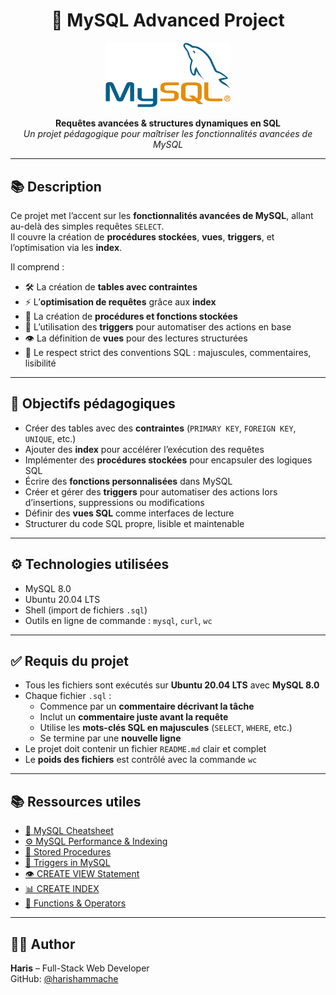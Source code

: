 <h1 align="center">🧮 MySQL Advanced Project</h1>

<div align="center">
    <img src="img/mysql.png" alt="MySQL Logo" width="200">
</div>

<p align="center">
    <strong>Requêtes avancées & structures dynamiques en SQL</strong><br>
    <em>Un projet pédagogique pour maîtriser les fonctionnalités avancées de MySQL</em>
</p>

---

## 📚 Description

Ce projet met l’accent sur les **fonctionnalités avancées de MySQL**, allant au-delà des simples requêtes `SELECT`.  
Il couvre la création de **procédures stockées**, **vues**, **triggers**, et l’optimisation via les **index**.

Il comprend :

- 🛠️ La création de **tables avec contraintes**
- ⚡ L’**optimisation de requêtes** grâce aux **index**
- 🧩 La création de **procédures et fonctions stockées**
- 🔁 L’utilisation des **triggers** pour automatiser des actions en base
- 👁️ La définition de **vues** pour des lectures structurées
- 📜 Le respect strict des conventions SQL : majuscules, commentaires, lisibilité

---

## 🧠 Objectifs pédagogiques

- Créer des tables avec des **contraintes** (`PRIMARY KEY`, `FOREIGN KEY`, `UNIQUE`, etc.)
- Ajouter des **index** pour accélérer l’exécution des requêtes
- Implémenter des **procédures stockées** pour encapsuler des logiques SQL
- Écrire des **fonctions personnalisées** dans MySQL
- Créer et gérer des **triggers** pour automatiser des actions lors d’insertions, suppressions ou modifications
- Définir des **vues SQL** comme interfaces de lecture
- Structurer du code SQL propre, lisible et maintenable

---

## ⚙️ Technologies utilisées

- MySQL 8.0
- Ubuntu 20.04 LTS
- Shell (import de fichiers `.sql`)
- Outils en ligne de commande : `mysql`, `curl`, `wc`

---

## ✅ Requis du projet

- Tous les fichiers sont exécutés sur **Ubuntu 20.04 LTS** avec **MySQL 8.0**
- Chaque fichier `.sql` :
  - Commence par un **commentaire décrivant la tâche**
  - Inclut un **commentaire juste avant la requête**
  - Utilise les **mots-clés SQL en majuscules** (`SELECT`, `WHERE`, etc.)
  - Se termine par une **nouvelle ligne**
- Le projet doit contenir un fichier `README.md` clair et complet
- Le **poids des fichiers** est contrôlé avec la commande `wc`

---

## 📚 Ressources utiles

- [📄 MySQL Cheatsheet](https://devhints.io/mysql)
- [⚙️ MySQL Performance & Indexing](https://www.digitalocean.com/community/tutorials/how-to-optimize-queries-and-tables-in-mysql)
- [🧠 Stored Procedures](https://dev.mysql.com/doc/refman/8.0/en/stored-programs-defining.html)
- [🔁 Triggers in MySQL](https://dev.mysql.com/doc/refman/8.0/en/trigger-syntax.html)
- [👁️ CREATE VIEW Statement](https://dev.mysql.com/doc/refman/8.0/en/create-view.html)
- [📊 CREATE INDEX](https://dev.mysql.com/doc/refman/8.0/en/create-index.html)
- [🧮 Functions & Operators](https://dev.mysql.com/doc/refman/8.0/en/functions.html)

---

## 👨‍💻 Author

**Haris** – Full-Stack Web Developer  
GitHub: [@harishammache](https://github.com/harishammache)